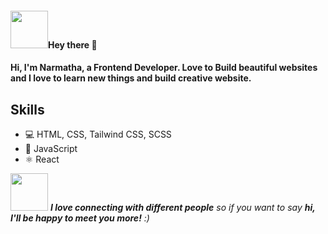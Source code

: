 <h4 align-item="center"><img src="https://media.giphy.com/media/EWqZuU1dEvc3PfWGy6/giphy.gif" width="60">Hey there 👋<h4>

<h4>Hi, I'm Narmatha, a Frontend Developer. Love to Build beautiful websites and I love to learn new things and build creative website.<h4>
 
 <h2>Skills</h2>
  <ul>
    <li>💻 HTML, CSS, Tailwind CSS, SCSS </li>
    <li>📱 JavaScript </li>
    <li>⚛ React</li>
  </ul>  
   

<img src="https://media.giphy.com/media/EWqZuU1dEvc3PfWGy6/giphy.gif" width="60"> <em><b>I love connecting with different people</b> so if you want to say <b>hi, I'll be happy to meet you more!</b> :)</em>
